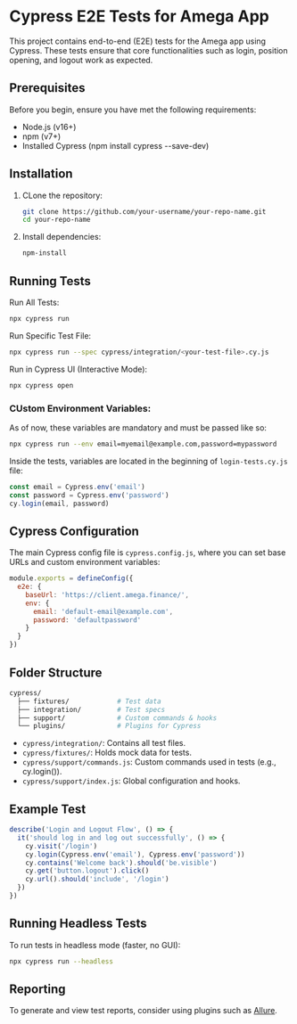 # Cypress E2E Tests for Amega App

This project contains end-to-end (E2E) tests for the Amega app using Cypress. These tests ensure that core functionalities 
such as login, position opening, and logout work as expected.

## Prerequisites

Before you begin, ensure you have met the following requirements:

* Node.js (v16+)
* npm (v7+)
* Installed Cypress (npm install cypress --save-dev)

## Installation

1. CLone the repository:
    ```bash
   git clone https://github.com/your-username/your-repo-name.git
   cd your-repo-name
   ```
2. Install dependencies:
    ```bash
   npm-install
   ```
## Running Tests
Run All Tests:
```bash
npx cypress run
```
Run Specific Test File:
```bash
npx cypress run --spec cypress/integration/<your-test-file>.cy.js
```
Run in Cypress UI (Interactive Mode):
```bash
npx cypress open
```
### CUstom Environment Variables:
As of now, these variables are mandatory and must be passed like so:
```bash
npx cypress run --env email=myemail@example.com,password=mypassword
```
Inside the tests, variables are located in the beginning of `login-tests.cy.js` file:
```js
const email = Cypress.env('email')
const password = Cypress.env('password')
cy.login(email, password)
```

## Cypress Configuration
The main Cypress config file is `cypress.config.js`, where you can set base URLs and custom environment variables:
```js
module.exports = defineConfig({
  e2e: {
    baseUrl: 'https://client.amega.finance/',
    env: {
      email: 'default-email@example.com',
      password: 'defaultpassword'
    }
  }
})
```
## Folder Structure
```bash
cypress/
  ├── fixtures/            # Test data
  ├── integration/         # Test specs
  ├── support/             # Custom commands & hooks
  └── plugins/             # Plugins for Cypress
```
* `cypress/integration/`: Contains all test files.
* `cypress/fixtures/`: Holds mock data for tests.
* `cypress/support/commands.js`: Custom commands used in tests (e.g., cy.login()).
* `cypress/support/index.js`: Global configuration and hooks.

## Example Test
```js
describe('Login and Logout Flow', () => {
  it('should log in and log out successfully', () => {
    cy.visit('/login')
    cy.login(Cypress.env('email'), Cypress.env('password'))
    cy.contains('Welcome back').should('be.visible')
    cy.get('button.logout').click()
    cy.url().should('include', '/login')
  })
})
```

## Running Headless Tests
To run tests in headless mode (faster, no GUI):
```bash
npx cypress run --headless
```

## Reporting

To generate and view test reports, consider using plugins such as [Allure](https://allurereport.org/docs/cypress/).